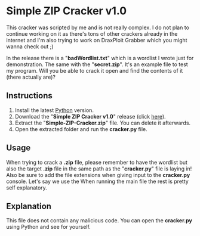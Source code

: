 # Simple ZIP Cracker v1.0
  
This cracker was scripted by me and is not really complex. I do not plan to continue working on it as there's tons of other crackers already in the internet and I'm also trying to work on DraxPloit Grabber which you might wanna check out ;)  

In the release there is a "**badWordlist.txt**" which is a wordlist I wrote just for demonstration. The same with the "**secret.zip**". It's an example file to test my program. Will you be able to crack it open and find the contents of it (there actually are)?

## Instructions
1. Install the latest [Python](https://www.python.org) version.
2. Download the "**Simple ZIP Cracker v1.0**" release (click [here](https://github.com/DraxFM/Simple-ZIP-Cracker/releases/download/manually/Simple-ZIP-Cracker.zip)).
3. Extract the "**Simple-ZIP-Cracker.zip**" file. You can delete it afterwards.
4. Open the extracted folder and run the **cracker.py** file.

## Usage
When trying to crack a **.zip** file, please remember to have the wordlist but also the target **.zip** file in the same path as the "**cracker.py**" file is laying in!  
Also be sure to add the file extensions when giving input to the **cracker.py** console. Let's say we use the
When running the main file the rest is pretty self explanatory.

## Explanation
This file does not contain any malicious code. You can open the **cracker.py** using Python and see for yourself.
